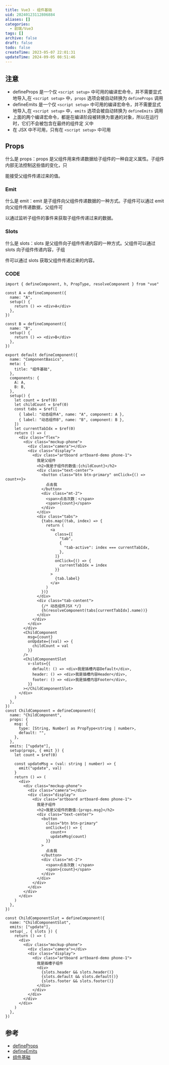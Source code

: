 ```yaml
---
title: Vue3 - 组件基础
uid: 20240123112806884
aliases: []
categories:
  - 前端/Vue3
tags: []
archive: false
draft: false
todo: false
createTime: 2023-05-07 22:01:31
updateTime: 2024-09-05 08:51:46
---
```


## 注意

- defineProps 是一个仅 `<script setup>` 中可用的编译宏命令，并不需要显式地导入,在 `<script setup>`
  中，`props` 选项会被自动转换为 `defineProps` 调用
- defineEmits 是一个仅 `<script setup>` 中可用的编译宏命令，并不需要显式地导入,在 `<script setup>`
  中，`emits` 选项会被自动转换为 `defineEmits` 调用
- 上面的两个编译宏命令，都是在编译阶段被转换为普通的对象，所以在运行时，它们不会被包含在最终的组件定
  义中
- 在 JSX 中不可用，只有在 `<script setup>` 中可用

## Props

什么是 props：props 是父组件用来传递数据给子组件的一种自定义属性。子组件内部无法控制这些值的变化，只

能接受父组件传递过来的值。

### Emit

什么是 emit：emit 是子组件向父组件传递数据的一种方式。子组件可以通过 emit 向父组件传递数据，父组件可

以通过监听子组件的事件来获取子组件传递过来的数据。

### Slots

什么是 slots：slots 是父组件向子组件传递内容的一种方式。父组件可以通过 slots 向子组件传递内容，子组

件可以通过 slots 获取父组件传递过来的内容。

### CODE

```tsx
import { defineComponent, h, PropType, resolveComponent } from "vue"

const A = defineComponent({
  name: "A",
  setup() {
    return () => <div>A</div>
  },
})

const B = defineComponent({
  name: "B",
  setup() {
    return () => <div>B</div>
  },
})

export default defineComponent({
  name: "ComponentBasics",
  meta: {
    title: "组件基础",
  },
  components: {
    A: A,
    B: B,
  },
  setup() {
    let count = $ref(0)
    let childCount = $ref(0)
    const tabs = $ref([
      { label: "动态组件A", name: "A", component: A },
      { label: "动态组件B", name: "B", component: B },
    ])
    let currentTabIdx = $ref(0)
    return () => (
      <div class="flex">
        <div class="mockup-phone">
          <div class="camera"></div>
          <div class="display">
            <div class="artboard artboard-demo phone-1">
              我是父组件
              <h2>我是子组件的数值:{childCount}</h2>
              <div class="text-center">
                <button class="btn btn-primary" onClick={() => count++}>
                  点击我
                </button>
                <div class="mt-2">
                  <span>点击次数：</span>
                  <span>{count}</span>
                </div>
              </div>
              <div class="tabs">
                {tabs.map((tab, index) => {
                  return (
                    <a
                      class={[
                        "tab",
                        {
                          "tab-active": index === currentTabIdx,
                        },
                      ]}
                      onClick={() => {
                        currentTabIdx = index
                      }}
                    >
                      {tab.label}
                    </a>
                  )
                })}
              </div>
              <div class="tab-content">
                {/* 动态组件JSX */}
                {h(resolveComponent(tabs[currentTabIdx].name))}
              </div>
            </div>
          </div>
        </div>
        <ChildComponent
          msg={count}
          onUpdate={(val) => {
            childCount = val
          }}
        />
        <ChildComponentSlot
          v-slots={{
            default: () => <div>我是插槽内容Default</div>,
            header: () => <div>我是插槽内容Header</div>,
            footer: () => <div>我是插槽内容Footer</div>,
          }}
        ></ChildComponentSlot>
      </div>
    )
  },
})
const ChildComponent = defineComponent({
  name: "ChildComponent",
  props: {
    msg: {
      type: [String, Number] as PropType<string | number>,
      default: "",
    },
  },
  emits: ["update"],
  setup(props, { emit }) {
    let count = $ref(0)

    const updateMsg = (val: string | number) => {
      emit("update", val)
    }
    return () => (
      <div>
        <div class="mockup-phone">
          <div class="camera"></div>
          <div class="display">
            <div class="artboard artboard-demo phone-1">
              我是子组件
              <h2>我是父组件的数值:{props.msg}</h2>
              <div class="text-center">
                <button
                  class="btn btn-primary"
                  onClick={() => {
                    count++
                    updateMsg(count)
                  }}
                >
                  点击我
                </button>
                <div class="mt-2">
                  <span>点击次数：</span>
                  <span>{count}</span>
                </div>
              </div>
            </div>
          </div>
        </div>
      </div>
    )
  },
})

const ChildComponentSlot = defineComponent({
  name: "ChildComponentSlot",
  emits: ["update"],
  setup(_, { slots }) {
    return () => (
      <div>
        <div class="mockup-phone">
          <div class="camera"></div>
          <div class="display">
            <div class="artboard artboard-demo phone-1">
              我是插槽子组件
              <div>
                {slots.header && slots.header()}
                {slots.default && slots.default()}
                {slots.footer && slots.footer()}
              </div>
            </div>
          </div>
        </div>
      </div>
    )
  },
})
```

## 参考

- [defineProps](https://v3.cn.vuejs.org/api/sfc-script-setup.html#defineprops)
- [defineEmits](https://v3.cn.vuejs.org/api/sfc-script-setup.html#defineemits)
- [组件基础](https://v3.cn.vuejs.org/guide/component-basics.html#%E7)
